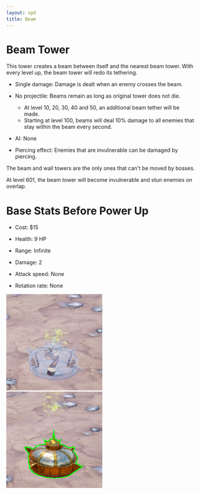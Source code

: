 ```yaml
---
layout: spd
title: Beam
---
```


# Beam Tower

This tower creates a beam between itself and the nearest beam tower. With every level up, the beam tower will redo its tethering.

* Single damage: Damage is dealt when an enemy crosses the beam.

* No projectile: Beams remain as long as original tower does not die.
  * At level 10, 20, 30, 40 and 50, an additional beam tether will be made.
  * Starting at level 100, beams will deal 10% damage to all enemies that stay within the beam every second.

* AI: None

* Piercing effect: Enemies that are invulnerable can be damaged by piercing.

The beam and wall towers are the only ones that can't be moved by bosses.

At level 601, the beam tower will become invulnerable and stun enemies on overlap.

# Base Stats Before Power Up

* Cost: $15

* Health: 9 HP

* Range: Infinite

* Damage: 2

* Attack speed: None

* Rotation rate: None

<img src="/assets/images/spd/tower-beam-unbuilt.jpg" width="256" height="256">
<img src="/assets/images/spd/tower-beam.jpg" width="256" height="256">
